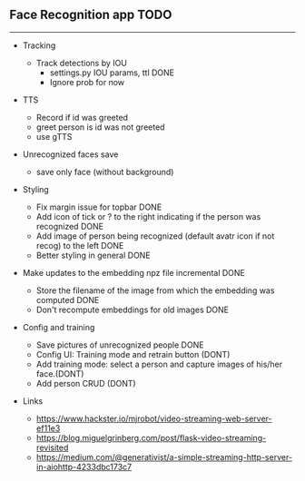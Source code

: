 ## Face Recognition app TODO
---------------------------------

* Tracking
    * Track detections by IOU
        * settings.py IOU params, ttl DONE
        * Ignore prob for now

* TTS
    * Record if id was greeted
    * greet person is id was not greeted
    * use gTTS
    
* Unrecognized faces save
    * save only face (without background)
    
* Styling
    * Fix margin issue for topbar DONE
    * Add icon  of tick or ? to the right indicating if the person was recognized DONE
    * Add image of person being recognized (default avatr icon if not recog) to the left DONE 
    * Better styling in general DONE
    
* Make updates to the embedding npz file incremental DONE
    * Store the filename of the image from which the embedding was computed DONE
    * Don't recompute embeddings for old images DONE

* Config and training
    * Save pictures of unrecognized people DONE
    * Config UI: Training mode and retrain button (DONT)     
    * Add training mode: select a person and capture images of his/her face.(DONT)
    * Add person CRUD (DONT)
    

* Links    
    * https://www.hackster.io/mjrobot/video-streaming-web-server-ef11e3
    * https://blog.miguelgrinberg.com/post/flask-video-streaming-revisited
    * https://medium.com/@generativist/a-simple-streaming-http-server-in-aiohttp-4233dbc173c7
    
